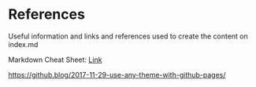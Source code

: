 # References

Useful information and links and references used to create the content on index.md

Markdown Cheat Sheet: [Link](https://commonmark.org/help/)


https://github.blog/2017-11-29-use-any-theme-with-github-pages/